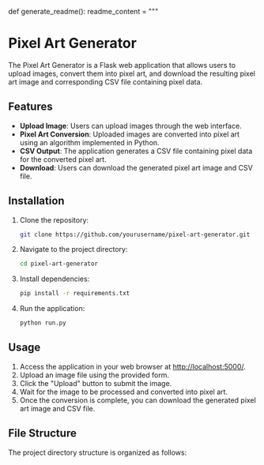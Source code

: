 def generate_readme():
    readme_content = """
# Pixel Art Generator

The Pixel Art Generator is a Flask web application that allows users to upload images, convert them into pixel art, and download the resulting pixel art image and corresponding CSV file containing pixel data.

## Features

- **Upload Image**: Users can upload images through the web interface.
- **Pixel Art Conversion**: Uploaded images are converted into pixel art using an algorithm implemented in Python.
- **CSV Output**: The application generates a CSV file containing pixel data for the converted pixel art.
- **Download**: Users can download the generated pixel art image and CSV file.

## Installation

1. Clone the repository:

    ```bash
    git clone https://github.com/yourusername/pixel-art-generator.git
    ```

2. Navigate to the project directory:

    ```bash
    cd pixel-art-generator
    ```

3. Install dependencies:

    ```bash
    pip install -r requirements.txt
    ```

4. Run the application:

    ```bash
    python run.py
    ```

## Usage

1. Access the application in your web browser at [http://localhost:5000/](http://localhost:5000/).
2. Upload an image file using the provided form.
3. Click the "Upload" button to submit the image.
4. Wait for the image to be processed and converted into pixel art.
5. Once the conversion is complete, you can download the generated pixel art image and CSV file.

## File Structure

The project directory structure is organized as follows:

